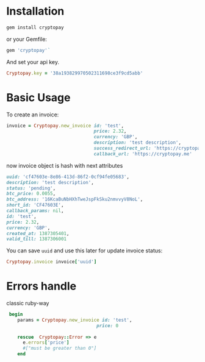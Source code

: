 # Installation

```ruby
gem install cryptopay
```


or your Gemfile:

```ruby
gem 'cryptopay'`
```

And set your api key.

```ruby
Cryptopay.key = '38a193829970502311698ce3f9cd5abb'
```

# Basic Usage

To create an invoice:

```ruby
invoice = Cryptopay.new_invoice id: 'test',
                                price: 2.32,
                                currency: 'GBP',
                                description: 'test description',
                                success_redirect_url: 'https://cryptopay.me',
                                callback_url: 'https://cryptopay.me'
```
now invoice object is hash with next attributes
```ruby
uuid: 'cf47603e-8e86-413d-86f2-0cf94fe05683',
description: 'test description',
status: 'pending',
btc_price: 0.0055,
btc_address: '16KcaBuNbHXhTweJspFkSku2nmvvyV8NoL',
short_id: 'CF47603E',
callback_params: nil,
id: 'test',
price: 2.32,
currency: 'GBP',
created_at: 1387305401,
valid_till: 1387306001
```

You can save `uuid` and use this later for update invoice status:
```ruby
Cryptopay.invoice invoice['uuid']
```


# Errors handle
classic ruby-way
```ruby
 begin
    params = Cryptopay.new_invoice id: 'test',
                                 price: 0
    
    rescue  Cryptopay::Error => e
      e.errors['price']
      #["must be greater than 0"]
    end

```
